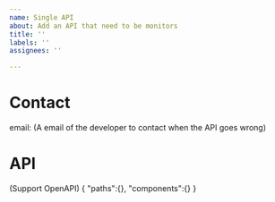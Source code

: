 ```yaml
---
name: Single API
about: Add an API that need to be monitors
title: ''
labels: ''
assignees: ''

---
```


# Contact
email: (A email of the developer to contact when the API goes wrong)

# API
(Support OpenAPI)
{
"paths":{},
"components":{}
}
